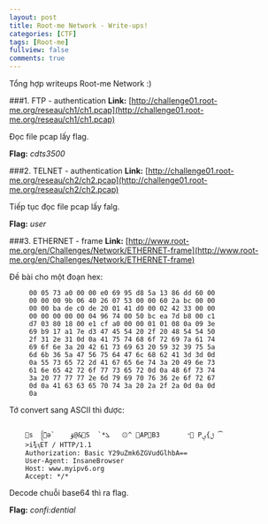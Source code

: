 ```yaml
---
layout: post
title: Root-me Network - Write-ups!
categories: [CTF]
tags: [Root-me]
fullview: false
comments: true
---
```


Tổng hợp writeups Root-me Network :)

###1. FTP - authentication
**Link:** [http://challenge01.root-me.org/reseau/ch1/ch1.pcap](http://challenge01.root-me.org/reseau/ch1/ch1.pcap)

Đọc file pcap lấy flag.

**Flag:** _cdts3500_

###2. TELNET - authentication
**Link:** [http://challenge01.root-me.org/reseau/ch2/ch2.pcap](http://challenge01.root-me.org/reseau/ch2/ch2.pcap)

Tiếp tục đọc file pcap lấy falg.

**Flag:** _user_

###3. ETHERNET - frame
**Link:** [http://www.root-me.org/en/Challenges/Network/ETHERNET-frame](http://www.root-me.org/en/Challenges/Network/ETHERNET-frame)

Đề bài cho một đoạn hex:
```
     00 05 73 a0 00 00 e0 69 95 d8 5a 13 86 dd 60 00
     00 00 00 9b 06 40 26 07 53 00 00 60 2a bc 00 00
     00 00 ba de c0 de 20 01 41 d0 00 02 42 33 00 00
     00 00 00 00 00 04 96 74 00 50 bc ea 7d b8 00 c1
     d7 03 80 18 00 e1 cf a0 00 00 01 01 08 0a 09 3e
     69 b9 17 a1 7e d3 47 45 54 20 2f 20 48 54 54 50
     2f 31 2e 31 0d 0a 41 75 74 68 6f 72 69 7a 61 74
     69 6f 6e 3a 20 42 61 73 69 63 20 59 32 39 75 5a
     6d 6b 36 5a 47 56 75 64 47 6c 68 62 41 3d 3d 0d
     0a 55 73 65 72 2d 41 67 65 6e 74 3a 20 49 6e 73
     61 6e 65 42 72 6f 77 73 65 72 0d 0a 48 6f 73 74
     3a 20 77 77 77 2e 6d 79 69 70 76 36 2e 6f 72 67
     0d 0a 41 63 63 65 70 74 3a 20 2a 2f 2a 0d 0a 0d
     0a 

```

Tớ convert sang ASCII thì được:
```

    s  ᩕٚǝ`    ۆ@&S  `*ܠ   ۞^ AРB3       ״ Pݪ}ؠ ⏠  
    >iٗ¾ԇET / HTTP/1.1
    Authorization: Basic Y29uZmk6ZGVudGlhbA==
    User-Agent: InsaneBrowser
    Host: www.myipv6.org
    Accept: */*

```

Decode chuỗi base64 thì ra flag.

**Flag:** _confi:dential_
